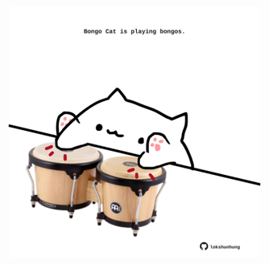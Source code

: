 <!-- built at 04/07/2021, 19:01:22 UTC -->
<p align="center">
  <img width="500" height="500" src="./ReadmeImage.svg">
</p>
